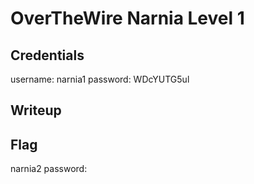 # OverTheWire Narnia Level 1

## Credentials
username: narnia1
password: WDcYUTG5ul


## Writeup

## Flag
narnia2 password: 
